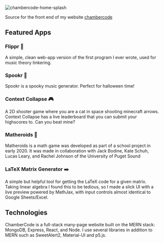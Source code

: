 ![chambercode-home-splash](https://user-images.githubusercontent.com/56745633/137446704-a92d5a99-fb10-47a6-832b-2c184648f769.png)

Source for the front end of my website [chambercode](https://chambercode.com)

## Featured Apps
### Flippr 🎹
A simple, clean web-app version of the first program I ever wrote, used for music theory tinkering.

### Spookr 🎃
Spookr is a spooky music generator. Perfect for halloween time!

### Context Collapse 🎮
A 2D shooter game where you are a cat in space shooting minecraft arrows.
Context Collapse has a live leaderboard that you can submit your highscores to. Can you beat mine?

### Matheroids 🌠
Matheroids is a math game was developed as part of a school project in early 2020. It was made in collaboration with Jack Bodine, Kate Schuh, Lucas Leary, and Rachel Johnson of the University of Puget Sound

### LaTeX Matrix Generator ✒️
A simple but helpful tool for getting the LaTeX code for a given matrix. Taking linear algebra I found this to be tedious, so I made a slick UI with a live preview powered by MathJax, with input controls almost identical to Google Sheets/Excel.

## Technologies 
ChamberCode is a full-stack many-page website built on the MERN stack: MongoDB, Express, React, and Node.
I use several libraries in addition to MERN such as SweetAlert2, Material-UI and p5.js.

